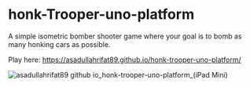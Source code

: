 # honk-Trooper-uno-platform

A simple isometric bomber shooter game where your goal is to bomb as many honking cars as possible.

Play here: https://asadullahrifat89.github.io/honk-trooper-uno-platform/

![asadullahrifat89 github io_honk-trooper-uno-platform_(iPad Mini)](https://user-images.githubusercontent.com/25480176/224485101-fecc146b-8ac2-4e29-8ac1-13358f0d9cfd.png)
